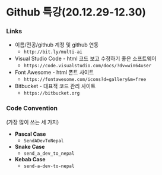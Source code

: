 # Github 특강(20.12.29-12.30)



### Links

- 이름/전공/github 계정 및 github 연동
  - `http://bit.ly/multi-ai`
- Visual Studio Code - html 코드 보고 수정하기 좋은 소프트웨어
  - `https://code.visualstudio.com/docs/?dv=win64user`
- Font Awesome - html 폰트 사이트
  - `https://fontawesome.com/icons?d=gallery&m=free` 
- Bitbucket - 대표적 코드 관리 사이트
  - `https://bitbucket.org`





### Code Convention 
(가장 많이 쓰는 세 가지)

- **Pascal Case**
  - `SendADevToNepal`
- **Snake Case**
  - `send_a_dev_to_nepal`
- **Kebab Case**
  - `send-a-dev-to-nepal`